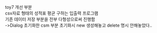 toy7 개선 부분  
csv자료 형태의 성적표 평균 구하는 입출력 프로그램  
기존 데이터 저장 부분을 전부 다형성으로써 진행함  
->Dialog 초기화한 csm 부분 초기화시 new 생성해놓고 delete 명시 안해놓았다..
